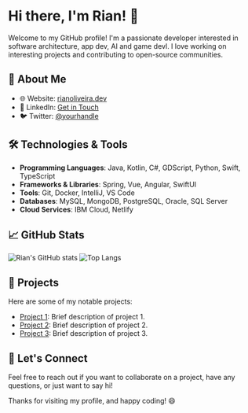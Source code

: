 # Hi there, I'm Rian! 👋

Welcome to my GitHub profile! I'm a passionate developer interested in software architecture, app dev, AI and game devl. I love working on interesting projects and contributing to open-source communities.

## 🚀 About Me

- 🌐 Website: [rianoliveira.dev](https://rianoliveira.dev)
- 💼 LinkedIn: [Get in Touch](https://www.linkedin.com/in/rianoliveira)
- 🐦 Twitter: [@yourhandle](https://twitter.com/yourhandle)

## 🛠️ Technologies & Tools

- **Programming Languages**: Java, Kotlin, C#, GDScript, Python, Swift, TypeScript
- **Frameworks & Libraries**: Spring, Vue, Angular, SwiftUI
- **Tools**: Git, Docker, IntelliJ, VS Code
- **Databases**: MySQL, MongoDB, PostgreSQL, Oracle, SQL Server
- **Cloud Services**: IBM Cloud, Netlify

## 📈 GitHub Stats

![Rian's GitHub stats](https://github-readme-stats.vercel.app/api?username=rian-io&show_icons=true&theme=radical)
![Top Langs](https://github-readme-stats.vercel.app/api/top-langs/?username=rian-io&layout=compact&theme=radical)

## 🔭 Projects

Here are some of my notable projects:

- [Project 1](https://github.com/rian-io/project1): Brief description of project 1.
- [Project 2](https://github.com/rian-io/project2): Brief description of project 2.
- [Project 3](https://github.com/rian-io/project3): Brief description of project 3.

## 💬 Let's Connect

Feel free to reach out if you want to collaborate on a project, have any questions, or just want to say hi!

Thanks for visiting my profile, and happy coding! 😄
